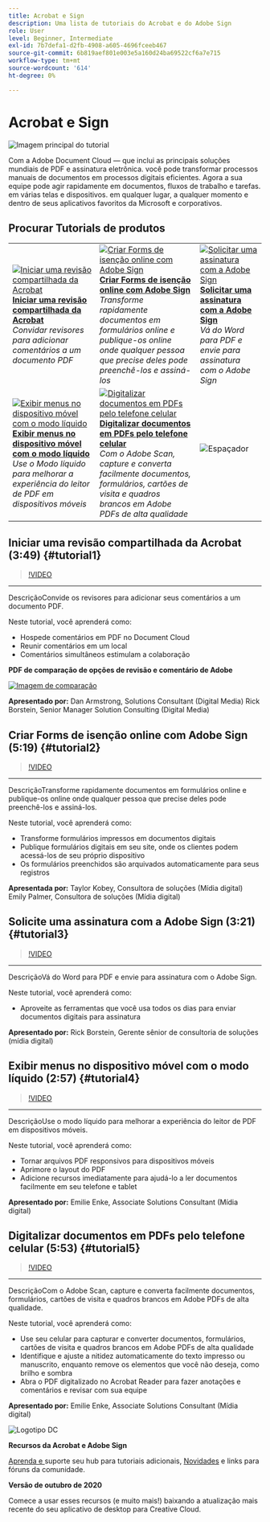 ```yaml
---
title: Acrobat e Sign
description: Uma lista de tutoriais do Acrobat e do Adobe Sign
role: User
level: Beginner, Intermediate
exl-id: 7b7defa1-d2fb-4908-a605-4696fceeb467
source-git-commit: 6b819aef801e003e5a160d24ba69522cf6a7e715
workflow-type: tm+mt
source-wordcount: '614'
ht-degree: 0%

---
```


# Acrobat e Sign

![Imagem principal do tutorial](../assets/DC.jpg)

Com a Adobe Document Cloud — que inclui as principais soluções mundiais de PDF e assinatura eletrônica. você pode transformar processos manuais de documentos em processos digitais eficientes. Agora a sua equipe pode agir rapidamente em documentos, fluxos de trabalho e tarefas. em várias telas e dispositivos. em qualquer lugar, a qualquer momento e dentro de seus aplicativos favoritos da Microsoft e corporativos.

## Procurar Tutorials de produtos

<table style="table-layout:fixed">
<tr>
 <td>
   <a href="acrobat-sign.md#tutorial1">
      <img alt="Iniciar uma revisão compartilhada da Acrobat" src="../assets/acrobat_sharedreview_armstrong.jpg" />
   </a>
    <div>
   <a href="acrobat-sign.md#tutorial1"><strong>Iniciar uma revisão compartilhada da Acrobat</strong></a>
    </div>
    <em>Convidar revisores para adicionar comentários a um documento PDF</em>
    <br>
  </td>
  <td>
    <a href="acrobat-sign.md#tutorial2">
        <img alt="Criar Forms de isenção online com Adobe Sign" src="../assets/sign_webforms_palmer-kobey_thumbnail.jpg" />
    </a>
    <div>
    <a href="acrobat-sign.md#tutorial2"><strong>Criar Forms de isenção online com Adobe Sign</strong></a>
    </div>
    <em>Transforme rapidamente documentos em formulários online e publique-os online onde qualquer pessoa que precise deles pode preenchê-los e assiná-los</em>
    <br>
  </td>
  <td>
   <a href="acrobat-sign.md#tutorial3">
      <img alt="Solicitar uma assinatura com a Adobe Sign" src="../assets/sign_request-signature_borstein_thumbnail.jpg" />
   </a>
    <div>
    <a href="acrobat-sign.md#tutorial3"><strong>Solicitar uma assinatura com a Adobe Sign</strong></a>
    </div>
    <em>Vá do Word para PDF e envie para assinatura com o Adobe Sign</em>
    <br>
  </td>
</tr>
<tr>
 <td>
   <a href="acrobat-sign.md#tutorial4">
      <img alt="Exibir menus no dispositivo móvel com o modo líquido" src="../assets/acrobat_liquidmode_enke_thumbnail.jpg" />
   </a>
    <div>
   <a href="acrobat-sign.md#tutorial4"><strong>Exibir menus no dispositivo móvel com o modo líquido</strong></a>
    </div>
    <em>Use o Modo líquido para melhorar a experiência do leitor de PDF em dispositivos móveis</em>
    <br>
  </td>
  <td>
    <a href="acrobat-sign.md#tutorial5">
        <img alt="Digitalizar documentos em PDFs pelo telefone celular" src="../assets/acrobat_scan_enke.jpg" />
    </a>
    <div>
    <a href="acrobat-sign.md#tutorial5"><strong>Digitalizar documentos em PDFs pelo telefone celular</strong></a>
    </div>
    <em>Com o Adobe Scan, capture e converta facilmente documentos, formulários, cartões de visita e quadros brancos em Adobe PDFs de alta qualidade</em>
    <br>
  </td>
  <td>
    <img alt="Espaçador" src="../assets/Gray_thumbnail.png" />
    <div>
    <br>
  </td>
</tr>
</table>

## Iniciar uma revisão compartilhada da Acrobat (3:49) {#tutorial1}

>[!VIDEO](https://video.tv.adobe.com/v/326777?hidetitle=true)

****
DescriçãoConvide os revisores para adicionar seus comentários a um documento PDF.

Neste tutorial, você aprenderá como:
* Hospede comentários em PDF no Document Cloud
* Reunir comentários em um local
* Comentários simultâneos estimulam a colaboração

**PDF de comparação de opções de revisão e comentário de Adobe**

[![Imagem de comparação](../assets/ComparisonPDF_thumbnail_96.png)](../assets/Adobe_Review_and_Comment_Comparisons.pdf)

**Apresentado por:**
Dan Armstrong, Solutions Consultant (Digital Media) Rick Borstein, Senior Manager Solution Consulting (Digital Media)

## Criar Forms de isenção online com Adobe Sign (5:19) {#tutorial2}

>[!VIDEO](https://video.tv.adobe.com/v/326776?hidetitle=true)

****
DescriçãoTransforme rapidamente documentos em formulários online e publique-os online onde qualquer pessoa que precise deles pode preenchê-los e assiná-los.

Neste tutorial, você aprenderá como:
* Transforme formulários impressos em documentos digitais
* Publique formulários digitais em seu site, onde os clientes podem acessá-los de seu próprio dispositivo
* Os formulários preenchidos são arquivados automaticamente para seus registros

**Apresentada por:**
Taylor Kobey, Consultora de soluções (Mídia digital) Emily Palmer, Consultora de soluções (Mídia digital)

## Solicite uma assinatura com a Adobe Sign (3:21) {#tutorial3}

>[!VIDEO](https://video.tv.adobe.com/v/326801?hidetitle=true)

****
DescriçãoVá do Word para PDF e envie para assinatura com o Adobe Sign.

Neste tutorial, você aprenderá como:
* Aproveite as ferramentas que você usa todos os dias para enviar documentos digitais para assinatura

**Apresentado por:**
Rick Borstein, Gerente sênior de consultoria de soluções (mídia digital)

## Exibir menus no dispositivo móvel com o modo líquido (2:57) {#tutorial4}

>[!VIDEO](https://video.tv.adobe.com/v/327093?hidetitle=true)

****
DescriçãoUse o modo líquido para melhorar a experiência do leitor de PDF em dispositivos móveis.

Neste tutorial, você aprenderá como:
* Tornar arquivos PDF responsivos para dispositivos móveis
* Aprimore o layout do PDF
* Adicione recursos imediatamente para ajudá-lo a ler documentos facilmente em seu telefone e tablet

**Apresentado por:**
Emilie Enke, Associate Solutions Consultant (Mídia digital)

## Digitalizar documentos em PDFs pelo telefone celular (5:53) {#tutorial5}

>[!VIDEO](https://video.tv.adobe.com/v/327094?hidetitle=true)

****
DescriçãoCom o Adobe Scan, capture e converta facilmente documentos, formulários, cartões de visita e quadros brancos em Adobe PDFs de alta qualidade.

Neste tutorial, você aprenderá como:
* Use seu celular para capturar e converter documentos, formulários, cartões de visita e quadros brancos em Adobe PDFs de alta qualidade
* Identifique e ajuste a nitidez automaticamente do texto impresso ou manuscrito, enquanto remove os elementos que você não deseja, como brilho e sombra
* Abra o PDF digitalizado no Acrobat Reader para fazer anotações e comentários e revisar com sua equipe

**Apresentado por:**
Emilie Enke, Associate Solutions Consultant (Mídia digital)

![Logotipo DC](../assets/Doc-Cloud-256.png)

**Recursos da Acrobat e Adobe Sign**

[Aprenda e ](https://helpx.adobe.com/support/document-cloud.html) suporte seu hub para tutoriais adicionais,  [Novidades](https://helpx.adobe.com/acrobat/using/whats-new.html) e links para fóruns da comunidade.

**Versão de outubro de 2020**

Comece a usar esses recursos (e muito mais!) baixando a atualização mais recente do seu aplicativo de desktop para Creative Cloud.
